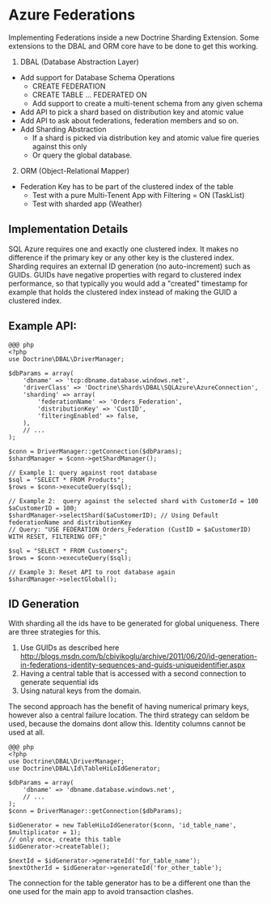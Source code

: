 # Azure Federations

Implementing Federations inside a new Doctrine Sharding Extension. Some extensions to the DBAL and ORM core have to be done to get this working.

1. DBAL (Database Abstraction Layer)

* Add support for Database Schema Operations
    * CREATE FEDERATION
    * CREATE TABLE ... FEDERATED ON
    * Add support to create a multi-tenent schema from any given schema
* Add API to pick a shard based on distribution key and atomic value
* Add API to ask about federations, federation members and so on.
* Add Sharding Abstraction
    * If a shard is picked via distribution key and atomic value fire queries against this only
    * Or query the global database.

2. ORM (Object-Relational Mapper)

* Federation Key has to be part of the clustered index of the table
    * Test with a pure Multi-Tenent App with Filtering = ON (TaskList)
    * Test with sharded app (Weather)

## Implementation Details

SQL Azure requires one and exactly one clustered index. It makes no difference if the primary key
or any other key is the clustered index. Sharding requires an external ID generation (no auto-increment)
such as GUIDs. GUIDs have negative properties with regard to clustered index performance, so that
typically you would add a "created" timestamp for example that holds the clustered index instead
of making the GUID a clustered index.

## Example API:

    @@@ php
    <?php
    use Doctrine\DBAL\DriverManager;

    $dbParams = array(
        'dbname' => 'tcp:dbname.database.windows.net',
        'driverClass' => 'Doctrine\Shards\DBAL\SQLAzure\AzureConnection',
        'sharding' => array(
            'federationName' => 'Orders_Federation',
            'distributionKey' => 'CustID',
            'filteringEnabled' => false,
        ),
        // ...
    );

    $conn = DriverManager::getConnection($dbParams);
    $shardManager = $conn->getShardManager();

    // Example 1: query against root database
    $sql = "SELECT * FROM Products";
    $rows = $conn->executeQuery($sql);

    // Example 2:  query against the selected shard with CustomerId = 100
    $aCustomerID = 100;
    $shardManager->selectShard($aCustomerID); // Using Default federationName and distributionKey
    // Query: "USE FEDERATION Orders_Federation (CustID = $aCustomerID) WITH RESET, FILTERING OFF;"

    $sql = "SELECT * FROM Customers";
    $rows = $conn->executeQuery($sql);

    // Example 3: Reset API to root database again
    $shardManager->selectGlobal();

## ID Generation

With sharding all the ids have to be generated for global uniqueness. There are three strategies for this.

1. Use GUIDs as described here http://blogs.msdn.com/b/cbiyikoglu/archive/2011/06/20/id-generation-in-federations-identity-sequences-and-guids-uniqueidentifier.aspx
2. Having a central table that is accessed with a second connection to generate sequential ids
3. Using natural keys from the domain.

The second approach has the benefit of having numerical primary keys, however also a central failure location. The third strategy can seldom be used, because the domains dont allow this. Identity columns cannot be used at all.

    @@@ php
    <?php
    use Doctrine\DBAL\DriverManager;
    use Doctrine\DBAL\Id\TableHiLoIdGenerator;

    $dbParams = array(
        'dbname' => 'dbname.database.windows.net',
        // ...
    );
    $conn = DriverManager::getConnection($dbParams);

    $idGenerator = new TableHiLoIdGenerator($conn, 'id_table_name', $multiplicator = 1);
    // only once, create this table
    $idGenerator->createTable();

    $nextId = $idGenerator->generateId('for_table_name');
    $nextOtherId = $idGenerator->generateId('for_other_table');

The connection for the table generator has to be a different one than the one used for the main app to avoid transaction clashes.
